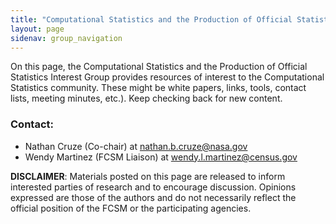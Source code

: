 ```yaml
---
title: "Computational Statistics and the Production of Official Statistics (CSPOS): Resources"
layout: page
sidenav: group_navigation
---
```

<p>On this page, the Computational Statistics and the Production of Official Statistics Interest Group provides resources of interest to the Computational Statistics community. These might be white papers, links, tools, contact lists, meeting minutes, etc.). Keep checking back for new content.</p>

<h3>Contact: </h3>
<ul>
  <li>Nathan Cruze (Co-chair) at <a href="mailto:nathan.b.cruze@nasa.gov">nathan.b.cruze@nasa.gov</a></li>
  <li>Wendy Martinez (FCSM Liaison) at <a href="mailto:wendy.l.martinez@census.gov">wendy.l.martinez@census.gov</a></li>
</ul>

<p><b>DISCLAIMER</b>: Materials posted on this page are released to inform interested parties of research and to encourage discussion. Opinions expressed are those of the authors and do not necessarily reflect the official position of the FCSM or the participating agencies.</p>
